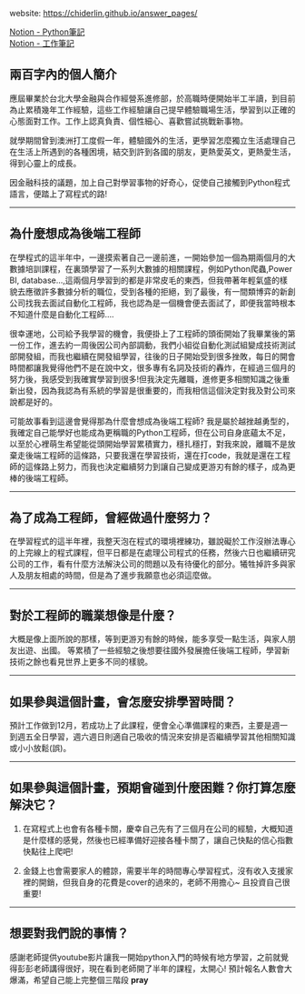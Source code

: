 
website: https://chiderlin.github.io/answer_pages/

[Notion - Python筆記](https://www.notion.so/Python-61ec7aa46808495bb36ada668470e567)  \
[Notion - 工作筆記](https://www.notion.so/a37409d71bb14a9db9940c2b533b6c98)


## 兩百字內的個人簡介
  應屆畢業於台北大學金融與合作經營系進修部，於高職時便開始半工半讀，到目前為止累積幾年工作經驗，這些工作經驗讓自己提早體驗職場生活，學習到以正確的心態面對工作。工作上認真負責、個性細心、喜歡嘗試挑戰新事物。
  
  就學期間曾到澳洲打工度假一年，體驗國外的生活，更學習怎麼獨立生活處理自己在生活上所遇到的各種困境，結交到許到各國的朋友，更熱愛英文，更熱愛生活，得到心靈上的成長。
  
  因金融科技的議題，加上自己對學習事物的好奇心，促使自己接觸到Python程式語言，便踏上了寫程式的路!

----

## 為什麼想成為後端工程師

  在學程式的這半年中，一邊摸索著自己一邊前進，一開始參加一個為期兩個月的大數據培訓課程，在裏頭學習了一系列大數據的相關課程，例如Python爬蟲,Power BI, database...,這兩個月學習到的都是非常皮毛的東西，但我帶著年輕氣盛的樣貌去應徵許多數據分析的職位，受到各種的拒絕，到了最後，有一間類博弈的新創公司找我去面試自動化工程師，我也認為是一個機會便去面試了，即便我當時根本不知道什麼是自動化工程師....
  
  很幸運地，公司給予我學習的機會，我便掛上了工程師的頭銜開始了我畢業後的第一份工作，進去約一周後因公司內部調動，我們小組從自動化測試組變成技術測試部開發組，而我也繼續在開發組學習，往後的日子開始受到很多挫敗，每日的開會時間都讓我覺得他們不是在說中文，很多專有名詞及技術的轟炸，在經過三個月的努力後，我感受到我確實學習到很多!但我決定先離職，進修更多相關知識之後重新出發，因為我認為有系統的學習是很重要的，而我相信這個決定對我及對公司來說都是好的。
  
  可能故事看到這邊會覺得那為什麼會想成為後端工程師? 我是屬於越挫越勇型的，我確定自己能學好也能成為更稱職的Python工程師，但在公司自身底蘊太不足，以至於心裡萌生希望能從頭開始學習累積實力，穩扎穩打，對我來說，離職不是放棄走後端工程師的這條路，只要我還在學習技術，還在打code，我就是還在工程師的這條路上努力，而我也決定繼續努力到讓自己變成更游刃有餘的樣子，成為更棒的後端工程師。

---

## 為了成為工程師，曾經做過什麼努力？
  
  在學習程式的這半年裡，我整天泡在程式的環境裡練功，雖說礙於工作沒辦法專心的上完線上的程式課程，但平日都是在處理公司程式的任務，然後六日也繼續研究公司的工作，看有什麼方法解決公司的問題以及有待優化的部分。犧牲掉許多與家人及朋友相處的時間，但是為了進步我願意也必須這麼做。
  
----
## 對於工程師的職業想像是什麼？
  
  大概是像上面所說的那樣，等到更游刃有餘的時候，能多享受一點生活，與家人朋友出遊、出國。 等累積了一些經驗之後想要往國外發展擔任後端工程師，學習新技術之餘也看見世界上更多不同的樣貌。

----
## 如果參與這個計畫，會怎麼安排學習時間？

  預計工作做到12月，若成功上了此課程，便會全心準備課程的東西，主要是週一到週五全日學習，週六週日則適自己吸收的情況來安排是否繼續學習其他相關知識或小小放鬆(誤)。

----
## 如果參與這個計畫，預期會碰到什麼困難？你打算怎麼解決它？

  1. 在寫程式上也會有各種卡關，慶幸自己先有了三個月在公司的經驗，大概知道是什麼樣的感覺，然後也已經準備好迎接各種卡關了，讓自己快點的信心指數快點往上爬吧!
  
  2. 金錢上也會需要家人的體諒，需要半年的時間專心學習程式，沒有收入支援家裡的開銷，但我自身的花費是cover的過來的，老師不用擔心~ 且投資自己很重要!

----
## 想要對我們說的事情？

  感謝老師提供youtube影片讓我一開始python入門的時候有地方學習，之前就覺得彭彭老師講得很好，現在看到老師開了半年的課程，太開心! 預計報名人數會大爆滿，希望自己能上完整個三階段 **pray**
